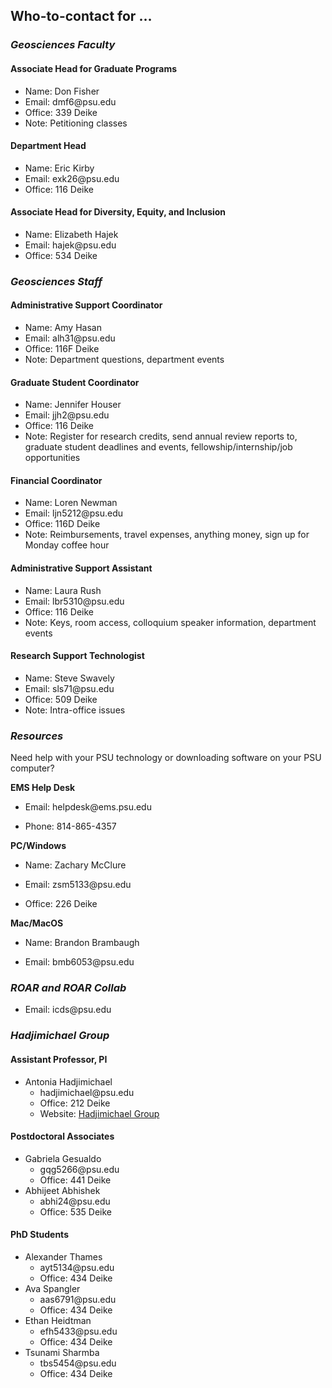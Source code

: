 ## Who-to-contact for …

### *Geosciences Faculty*

#### **Associate Head for Graduate Programs**

-   Name: Don Fisher
-   Email: dmf6\@psu.edu
-   Office: 339 Deike
-   Note: Petitioning classes

#### **Department Head**

-   Name: Eric Kirby
-   Email: exk26\@psu.edu
-   Office: 116 Deike

#### **Associate Head for Diversity, Equity, and Inclusion**

-   Name: Elizabeth Hajek
-   Email: hajek\@psu.edu
-   Office: 534 Deike

### *Geosciences Staff*

#### **Administrative Support Coordinator**

-   Name: Amy Hasan
-   Email: alh31\@psu.edu
-   Office: 116F Deike
-   Note: Department questions, department events

#### **Graduate Student Coordinator**

-   Name: Jennifer Houser
-   Email: jjh2\@psu.edu
-   Office: 116 Deike
-   Note: Register for research credits, send annual review reports to, graduate student deadlines and events, fellowship/internship/job opportunities

#### **Financial Coordinator**

-   Name: Loren Newman
-   Email: ljn5212\@psu.edu
-   Office: 116D Deike
-   Note: Reimbursements, travel expenses, anything money, sign up for Monday coffee hour

#### **Administrative Support Assistant**

-   Name: Laura Rush
-   Email: lbr5310\@psu.edu
-   Office: 116 Deike
-   Note: Keys, room access, colloquium speaker information, department events

#### **Research Support Technologist**

-   Name: Steve Swavely
-   Email: sls71\@psu.edu
-   Office: 509 Deike
-   Note: Intra-office issues

### *Resources*

Need help with your PSU technology or downloading software on your PSU computer?

**EMS Help Desk**

-   Email: helpdesk\@ems.psu.edu

-   Phone: 814-865-4357

**PC/Windows**

-   Name: Zachary McClure

-   Email: zsm5133\@psu.edu

-   Office: 226 Deike

**Mac/MacOS**

-   Name: Brandon Brambaugh

-   Email: bmb6053\@psu.edu

### *ROAR and ROAR Collab*

-   Email: icds\@psu.edu

### *Hadjimichael Group*

#### **Assistant Professor, PI**

-   Antonia Hadjimichael
    -   hadjimichael\@psu.edu
    -   Office: 212 Deike
    -   Website: [Hadjimichael Group](https://www.hadjimichaelgroup.info/)

#### **Postdoctoral Associates**

-   Gabriela Gesualdo
    -   gqg5266\@psu.edu
    -   Office: 441 Deike
-   Abhijeet Abhishek
    -   abhi24\@psu.edu
    -   Office: 535 Deike

#### **PhD Students**

-   Alexander Thames
    -   ayt5134\@psu.edu
    -   Office: 434 Deike
-   Ava Spangler
    -   aas6791\@psu.edu
    -   Office: 434 Deike
-   Ethan Heidtman
    -   efh5433\@psu.edu
    -   Office: 434 Deike
-   Tsunami Sharmba
    -   tbs5454\@psu.edu
    -   Office: 434 Deike

####